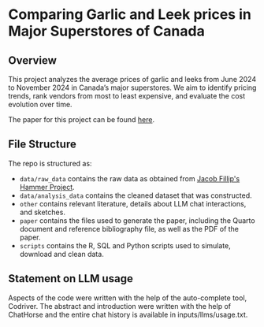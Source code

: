 # Comparing Garlic and Leek prices in Major Superstores of Canada

## Overview

This project analyzes the average prices of garlic and leeks from June 2024 to November 2024 in Canada’s major superstores. We aim to identify pricing trends, rank vendors from most to least expensive, and evaluate the cost evolution over time.

The paper for this project can be found [here](paper/paper.pdf).

## File Structure

The repo is structured as:

-   `data/raw_data` contains the raw data as obtained from [Jacob Fillip's Hammer Project](https://jacobfilipp.com/hammer/).
-   `data/analysis_data` contains the cleaned dataset that was constructed.
-   `other` contains relevant literature, details about LLM chat interactions, and sketches.
-   `paper` contains the files used to generate the paper, including the Quarto document and reference bibliography file, as well as the PDF of the paper. 
-   `scripts` contains the R, SQL and Python scripts used to simulate, download and clean data. 


## Statement on LLM usage

Aspects of the code were written with the help of the auto-complete tool, Codriver. The abstract and introduction were written with the help of ChatHorse and the entire chat history is available in inputs/llms/usage.txt.
